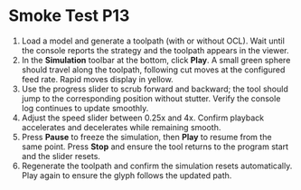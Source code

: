 # Smoke Test P13

1. Load a model and generate a toolpath (with or without OCL). Wait until the console reports the strategy and the toolpath appears in the viewer.
2. In the **Simulation** toolbar at the bottom, click **Play**. A small green sphere should travel along the toolpath, following cut moves at the configured feed rate. Rapid moves display in yellow.
3. Use the progress slider to scrub forward and backward; the tool should jump to the corresponding position without stutter. Verify the console log continues to update smoothly.
4. Adjust the speed slider between 0.25x and 4x. Confirm playback accelerates and decelerates while remaining smooth.
5. Press **Pause** to freeze the simulation, then **Play** to resume from the same point. Press **Stop** and ensure the tool returns to the program start and the slider resets.
6. Regenerate the toolpath and confirm the simulation resets automatically. Play again to ensure the glyph follows the updated path.

